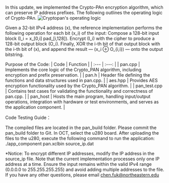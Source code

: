 In this update, we implemented the Crypto-PAn encryption algorithm, which can preserve IP address prefixes. The following outlines the operating logic of Crypto-PAn.
![Cryptopan's operating logic](images/Cryptopan.jpg)

Given a 32-bit IPv4 address (x), the reference implementation performs the following operation for each bit (x_i) of the input: Compose a 128-bit input block (I_i = x_[0,i] pad_[i,128]). Encrypt (I_i) with the cipher to produce a 128-bit output block (O_i). Finally, XOR the i-th bit of that output block with the i-th bit of (x), and append the result — (x_i ⊕ O_{i,i}) — onto the output bitstring.

Purpose of the Code:
| Code | Function |
| :--- | :---: |
| pan.cpp | Implements the core logic of the Crypto_PAN algorithm, including encryption and prefix preservation. |
| pan.h | Header file defining the functions and data structures used in pan.cpp. |
| aes.hpp | Provides AES encryption functionality used by the Crypto_PAN algorithm. |
| pan_test.cpp | Contains test cases for validating the functionality and correctness of pan.cpp. |
| pan_host | Hosts the main program, handling input/output operations, integration with hardware or test environments, and serves as the application component. |


Code Testing Guide：

The compiled files are located in the pan_build folder. Please commit the pan_build folder to Git. In OCT, select the u280 board. After uploading the files to the u280, execute the following command to run the application:
./app_component pan.xclbin source_ip.dat

*Notice: To encrypt different IP addresses, modify the IP address in the source_ip file. Note that the current implementation processes only one IP address at a time. Ensure the input remains within the valid IPv4 range (0.0.0.0 to 255.255.255.255) and avoid adding multiple addresses to the file. If you have any other questions, please email chen.fuk@northeastern.edu





